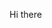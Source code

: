 Hi there

<!---
aliramsy/aliramsy is a ✨ special ✨ repository because its `README.md` (this file) appears on your GitHub profile.
You can click the Preview link to take a look at your changes.
--->
